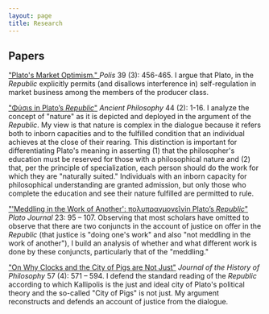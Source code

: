 ```yaml
---
layout: page
title: Research
---
```




## Papers

<a href="https://github.com/bkmcdavid/bkmcdavid.github.io/blob/bae36776e0958984c868e59b09292047dd8ec4d2/pdfs/MarketOptimismFinalAccepted.pdf">"Plato's Market Optimism." </a> <i>Polis</i> 39 (3): 456-465. I argue that Plato, in the <i>Republic</i> explicitly permits (and disallows interference in) self-regulation in market business among the members of the producer class. 

<a href="https://github.com/bkmcdavid/bkmcdavid.github.io/blob/5a44bb124d110118db4847c6b20e35f7730406e6/pdfs/APfinal.pdf">"Φύσιs in Plato’s <i>Republic</i>"</a> <i>Ancient Philosophy</i> 44 (2): 1-16. I analyze the concept of "nature" as it is depicted and deployed in the argument of the <i>Republic</i>. My view is that nature is complex in the dialogue because it refers both to inborn capacities and to the fulfilled condition that an individual achieves at the close of their rearing. This distinction is important for differentiating Plato's meaning in asserting (1) that the philosopher's education must be reserved for those with a philosophical nature and (2) that, per the principle of specialization, each person should do the work for which they are "naturally suited." Individuals with an inborn capacity for philosophical understanding are granted admission, but only those who complete the education and see their nature fulfilled are permitted to rule.

<a href="https://impactum-journals.uc.pt/platojournal/article/view/10640/8201">"'Meddling in the Work of Another': πολυπραγμονεῖνin Plato’s <i>Republic</i>"</a> <i>Plato Journal</i> 23: 95 – 107. Observing that most scholars have omitted to observe that there are two conjuncts in the account of justice on offer in the <i>Republic</i> (that justice is "doing one's work" and also "not meddling in the work of another"), I build an analysis of whether and what different work is done by these conjuncts, particularly that of the "meddling."

<a href="https://github.com/bkmcdavid/bkmcdavid.github.io/blob/5a44bb124d110118db4847c6b20e35f7730406e6/pdfs/CityofPigsProofs.pdf">"On Why Clocks and the City of Pigs are Not Just"</a> <i>Journal of the History of Philosophy</i> 57 (4): 571 – 594. I defend the standard reading of the <i>Republic</i> according to which Kallipolis is the just and ideal city of Plato's political theory and the so-called "City of Pigs" is not just. My argument reconstructs and defends an account of justice from the dialogue.




